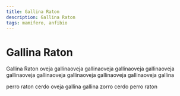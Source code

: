 ```yaml
---
title: Gallina Raton
description: Gallina Raton
tags: mamifero, anfibio
---
```


# Gallina Raton

Gallina Raton oveja gallinaoveja gallinaoveja gallinaoveja gallinaoveja gallinaoveja gallinaoveja gallinaoveja gallinaoveja gallinaoveja gallina

perro raton cerdo oveja gallina gallina zorro cerdo perro raton